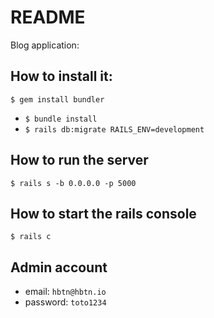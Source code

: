 # README

Blog application:

## How to install it:

  `$ gem install bundler`
- `$ bundle install`
- `$ rails db:migrate RAILS_ENV=development`

## How to run the server

`$ rails s -b 0.0.0.0 -p 5000`

## How to start the rails console

`$ rails c`

## Admin account

- email: `hbtn@hbtn.io`
- password: `toto1234`
